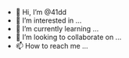 - 👋 Hi, I’m @41dd
- 👀 I’m interested in ...
- 🌱 I’m currently learning ...
- 💞️ I’m looking to collaborate on ...
- 📫 How to reach me ...

<!---
41dd/41dd is a ✨ special ✨ repository because its `README.md` (this file) appears on your GitHub profile.
You can click the Preview link to take a look at your changes.
--->

